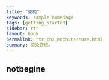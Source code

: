 ```yaml
---
title: "架构"
keywords: sample homepage
tags: [getting_started]
sidebar: rtr
layout: book
permalink: rtr_ch2_architecture.html
summary: 渲染管线。
---
```



## notbegine